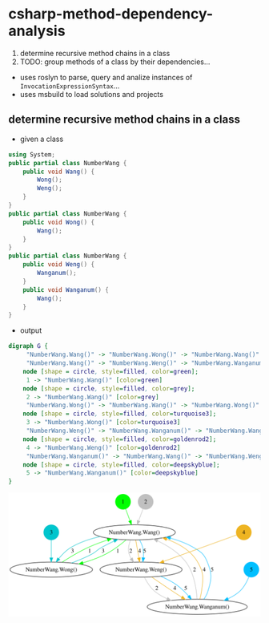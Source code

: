# csharp-method-dependency-analysis
1) determine recursive method chains in a class 
2) TODO: group methods of a class by their dependencies... 

* uses roslyn to parse, query and analize instances of `InvocationExpressionSyntax`...
* uses msbuild to load solutions and projects

## determine recursive method chains in a class 
* given a class
``` c#
using System;
public partial class NumberWang { 
    public void Wang() {
        Wong();
        Weng();
    }
}
public partial class NumberWang { 
    public void Wong() {
        Wang();
    }
}
public partial class NumberWang { 
    public void Weng() {
        Wanganum();
    }
    public void Wanganum() {
        Wang();
    }
}
```
* output 
``` dot
digraph G {
	 "NumberWang.Wang()" -> "NumberWang.Wong()" -> "NumberWang.Wang()" [color=green, label="1"];
	 "NumberWang.Wang()" -> "NumberWang.Weng()" -> "NumberWang.Wanganum()" -> "NumberWang.Wang()" [color=grey, label="2"];
	node [shape = circle, style=filled, color=green];
	 1 -> "NumberWang.Wang()" [color=green] 
	node [shape = circle, style=filled, color=grey];
	 2 -> "NumberWang.Wang()" [color=grey] 
	 "NumberWang.Wong()" -> "NumberWang.Wang()" -> "NumberWang.Wong()" [color=turquoise3, label="3"];
	node [shape = circle, style=filled, color=turquoise3];
	 3 -> "NumberWang.Wong()" [color=turquoise3] 
	 "NumberWang.Weng()" -> "NumberWang.Wanganum()" -> "NumberWang.Wang()" -> "NumberWang.Weng()" [color=goldenrod2, label="4"];
	node [shape = circle, style=filled, color=goldenrod2];
	 4 -> "NumberWang.Weng()" [color=goldenrod2] 
	 "NumberWang.Wanganum()" -> "NumberWang.Wang()" -> "NumberWang.Weng()" -> "NumberWang.Wanganum()" [color=deepskyblue, label="5"];
	node [shape = circle, style=filled, color=deepskyblue];
	 5 -> "NumberWang.Wanganum()" [color=deepskyblue] 
}
```
![dotgraph](docs/graphviz.svg)